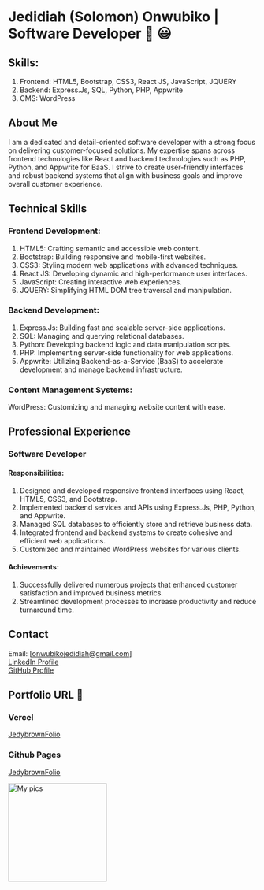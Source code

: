 # Jedidiah (Solomon) Onwubiko | Software Developer :wave: :smiley:

## Skills:

1. Frontend: HTML5, Bootstrap, CSS3, React JS, JavaScript, JQUERY
2. Backend: Express.Js, SQL, Python, PHP, Appwrite
3. CMS: WordPress

## About Me

I am a dedicated and detail-oriented software developer with a strong focus on delivering customer-focused solutions. My expertise spans across frontend technologies like React and backend technologies such as PHP, Python, and Appwrite for BaaS. I strive to create user-friendly interfaces and robust backend systems that align with business goals and improve overall customer experience.

## Technical Skills

### Frontend Development:

1. HTML5: Crafting semantic and accessible web content.
2. Bootstrap: Building responsive and mobile-first websites.
3. CSS3: Styling modern web applications with advanced techniques.
4. React JS: Developing dynamic and high-performance user interfaces.
5. JavaScript: Creating interactive web experiences.
6. JQUERY: Simplifying HTML DOM tree traversal and manipulation.

### Backend Development:

1. Express.Js: Building fast and scalable server-side applications.
2. SQL: Managing and querying relational databases.
3. Python: Developing backend logic and data manipulation scripts.
4. PHP: Implementing server-side functionality for web applications.
5. Appwrite: Utilizing Backend-as-a-Service (BaaS) to accelerate development and manage backend infrastructure.

### Content Management Systems:

WordPress: Customizing and managing website content with ease.

## Professional Experience

### Software Developer

#### Responsibilities:

1. Designed and developed responsive frontend interfaces using React, HTML5, CSS3, and Bootstrap.
2. Implemented backend services and APIs using Express.Js, PHP, Python, and Appwrite.
3. Managed SQL databases to efficiently store and retrieve business data.
4. Integrated frontend and backend systems to create cohesive and efficient web applications.
5. Customized and maintained WordPress websites for various clients.

#### Achievements:

1. Successfully delivered numerous projects that enhanced customer satisfaction and improved business metrics.
2. Streamlined development processes to increase productivity and reduce turnaround time.

## Contact

Email: [onwubikojedidiah@gmail.com] <br>
[LinkedIn Profile](https://www.linkedin.com/in/jedidiahonwubiko/) <br>
[GitHub Profile](https://github.com/Jedidiah-Solomon)

## Portfolio URL :clap:

### Vercel

[JedybrownFolio](https://jedidiahsolomon.vercel.app/)

### Github Pages

[JedybrownFolio](https://jedidiah-solomon.github.io/JedybrownFolio/)

<img alt="My pics" src="https://user-images.githubusercontent.com/121108148/215294524-739aad63-9d80-4d8f-8273-c0d633853d5e.jpg" width="200" height="200">

